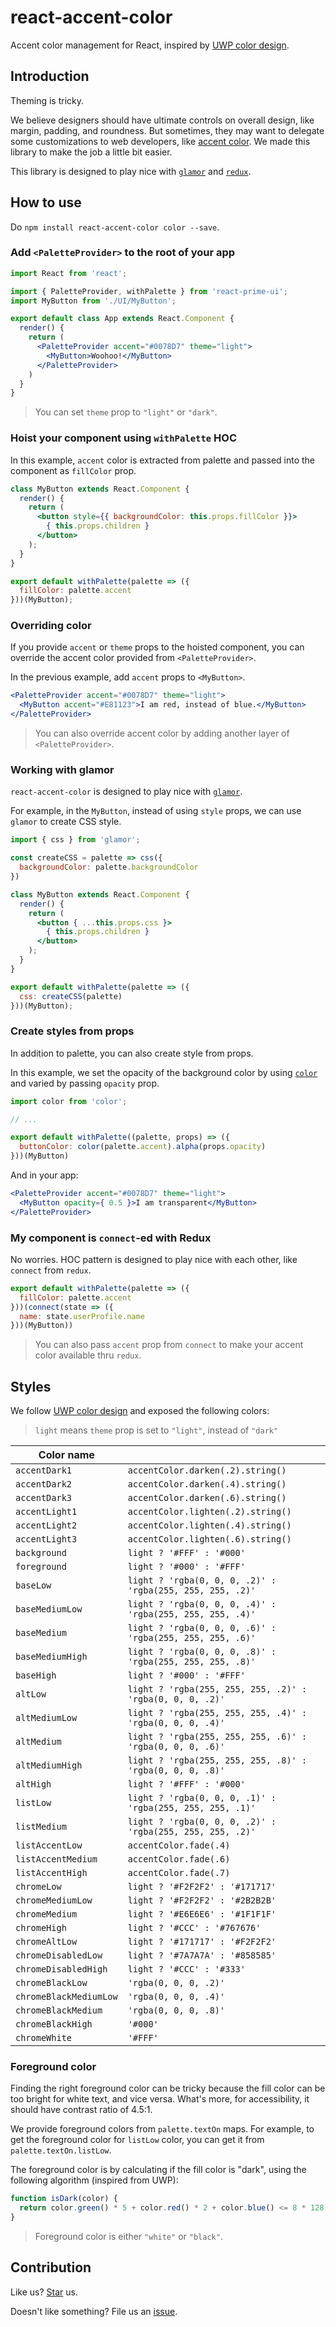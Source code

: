 # react-accent-color

Accent color management for React, inspired by [UWP color design](https://docs.microsoft.com/en-us/windows/uwp/design/style/color).

## Introduction

Theming is tricky.

We believe designers should have ultimate controls on overall design, like margin, padding, and roundness. But sometimes, they may want to delegate some customizations to web developers, like [accent color](https://support.microsoft.com/en-us/help/17144/windows-10-change-desktop-background). We made this library to make the job a little bit easier.

This library is designed to play nice with [`glamor`](https://github.com/threepointone/glamor) and [`redux`](https://github.com/reactjs/redux).

## How to use

Do `npm install react-accent-color color --save`.

### Add `<PaletteProvider>` to the root of your app

```jsx
import React from 'react';

import { PaletteProvider, withPalette } from 'react-prime-ui';
import MyButton from './UI/MyButton';

export default class App extends React.Component {
  render() {
    return (
      <PaletteProvider accent="#0078D7" theme="light">
        <MyButton>Woohoo!</MyButton>
      </PaletteProvider>
    )
  }
}
```

> You can set `theme` prop to `"light"` or `"dark"`.

### Hoist your component using `withPalette` HOC

In this example, `accent` color is extracted from palette and passed into the component as `fillColor` prop.

```jsx
class MyButton extends React.Component {
  render() {
    return (
      <button style={{ backgroundColor: this.props.fillColor }}>
        { this.props.children }
      </button>
    );
  }
}

export default withPalette(palette => ({
  fillColor: palette.accent
}))(MyButton);
```

### Overriding color

If you provide `accent` or `theme` props to the hoisted component, you can override the accent color provided from `<PaletteProvider>`.

In the previous example, add `accent` props to `<MyButton>`.

```jsx
<PaletteProvider accent="#0078D7" theme="light">
  <MyButton accent="#E81123">I am red, instead of blue.</MyButton>
</PaletteProvider>
```

> You can also override accent color by adding another layer of `<PaletteProvider>`.

### Working with glamor

`react-accent-color` is designed to play nice with [`glamor`](https://github.com/threepointone/glamor).

For example, in the `MyButton`, instead of using `style` props, we can use `glamor` to create CSS style.

```jsx
import { css } from 'glamor';

const createCSS = palette => css({
  backgroundColor: palette.backgroundColor
})

class MyButton extends React.Component {
  render() {
    return (
      <button { ...this.props.css }>
        { this.props.children }
      </button>
    );
  }
}

export default withPalette(palette => ({
  css: createCSS(palette)
}))(MyButton);
```

### Create styles from props

In addition to palette, you can also create style from props.

In this example, we set the opacity of the background color by using [`color`](https://npmjs.com/package/color) and varied by passing `opacity` prop.

```jsx
import color from 'color';

// ...

export default withPalette((palette, props) => ({
  buttonColor: color(palette.accent).alpha(props.opacity)
}))(MyButton)
```

And in your app:

```jsx
<PaletteProvider accent="#0078D7" theme="light">
  <MyButton opacity={ 0.5 }>I am transparent</MyButton>
</PaletteProvider>
```

### My component is `connect`-ed with Redux

No worries. HOC pattern is designed to play nice with each other, like `connect` from `redux`.

```jsx
export default withPalette(palette => ({
  fillColor: palette.accent
}))(connect(state => ({
  name: state.userProfile.name
}))(MyButton))
```

> You can also pass `accent` prop from `connect` to make your accent color available thru `redux`.

## Styles

We follow [UWP color design](https://docs.microsoft.com/en-us/windows/uwp/design/style/color) and exposed the following colors:

> `light` means `theme` prop is set to `"light"`, instead of `"dark"`

| Color name | |
| - | - |
| `accentDark1` | `accentColor.darken(.2).string()` |
| `accentDark2` | `accentColor.darken(.4).string()` |
| `accentDark3` | `accentColor.darken(.6).string()` |
| `accentLight1` | `accentColor.lighten(.2).string()` |
| `accentLight2` | `accentColor.lighten(.4).string()` |
| `accentLight3` | `accentColor.lighten(.6).string()` |
| `background` | `light ? '#FFF' : '#000'` |
| `foreground` | `light ? '#000' : '#FFF'` |
| `baseLow` | `light ? 'rgba(0, 0, 0, .2)' : 'rgba(255, 255, 255, .2)'` |
| `baseMediumLow` | `light ? 'rgba(0, 0, 0, .4)' : 'rgba(255, 255, 255, .4)'` |
| `baseMedium` | `light ? 'rgba(0, 0, 0, .6)' : 'rgba(255, 255, 255, .6)'` |
| `baseMediumHigh` | `light ? 'rgba(0, 0, 0, .8)' : 'rgba(255, 255, 255, .8)'` |
| `baseHigh` | `light ? '#000' : '#FFF'` |
| `altLow` | `light ? 'rgba(255, 255, 255, .2)' : 'rgba(0, 0, 0, .2)'` |
| `altMediumLow` | `light ? 'rgba(255, 255, 255, .4)' : 'rgba(0, 0, 0, .4)'` |
| `altMedium` | `light ? 'rgba(255, 255, 255, .6)' : 'rgba(0, 0, 0, .6)'` |
| `altMediumHigh` | `light ? 'rgba(255, 255, 255, .8)' : 'rgba(0, 0, 0, .8)'` |
| `altHigh` | `light ? '#FFF' : '#000'` |
| `listLow` | `light ? 'rgba(0, 0, 0, .1)' : 'rgba(255, 255, 255, .1)'` |
| `listMedium` | `light ? 'rgba(0, 0, 0, .2)' : 'rgba(255, 255, 255, .2)'` |
| `listAccentLow` | `accentColor.fade(.4)` |
| `listAccentMedium` | `accentColor.fade(.6)` |
| `listAccentHigh` | `accentColor.fade(.7)` |
| `chromeLow` | `light ? '#F2F2F2' : '#171717'` |
| `chromeMediumLow` | `light ? '#F2F2F2' : '#2B2B2B'` |
| `chromeMedium` | `light ? '#E6E6E6' : '#1F1F1F'` |
| `chromeHigh` | `light ? '#CCC' : '#767676'` |
| `chromeAltLow` | `light ? '#171717' : '#F2F2F2'` |
| `chromeDisabledLow` | `light ? '#7A7A7A' : '#858585'` |
| `chromeDisabledHigh` | `light ? '#CCC' : '#333'` |
| `chromeBlackLow` | `'rgba(0, 0, 0, .2)'` |
| `chromeBlackMediumLow` | `'rgba(0, 0, 0, .4)'` |
| `chromeBlackMedium` | `'rgba(0, 0, 0, .8)'` |
| `chromeBlackHigh` | `'#000'` |
| `chromeWhite` | `'#FFF'` |

### Foreground color

Finding the right foreground color can be tricky because the fill color can be too bright for white text, and vice versa. What's more, for accessibility, it should have contrast ratio of 4.5:1.

We provide foreground colors from `palette.textOn` maps. For example, to get the foreground color for `listLow` color, you can get it from `palette.textOn.listLow`.

The foreground color is by calculating if the fill color is "dark", using the following algorithm (inspired from UWP):

```js
function isDark(color) {
  return color.green() * 5 + color.red() * 2 + color.blue() <= 8 * 128;
}
```

> Foreground color is either `"white"` or `"black"`.

## Contribution

Like us? [Star](https://github.com/compulim/react-accent-color/stargazers) us.

Doesn't like something? File us an [issue](https://github.com/compulim/react-accent-color/issues).
